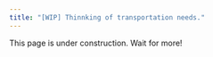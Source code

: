 ```yaml
---
title: "[WIP] Thinnking of transportation needs."
---
```


This page is under construction. Wait for more!